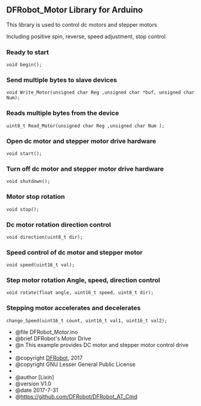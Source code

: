 DFRobot_Motor Library for Arduino
---------------------------------------------------------

This library is used to control dc motors and stepper motors

Including positive spin, reverse, speed adjustment, stop control

### Ready to start 
 
    void begin();
    
### Send multiple bytes to slave devices
   
    void Write_Motor(unsigned char Reg ,unsigned char *buf, unsigned char Num);

### Reads multiple bytes from the device
   
    uint8_t Read_Motor(unsigned char Reg ,unsigned char Num );
	
### Open dc motor and stepper motor drive hardware
   
    void start();
	
### Turn off dc motor and stepper motor drive hardware
   
    void shutdown();
	
### Motor stop rotation
   
    void stop();
	
### Dc motor rotation direction control
   
    void direction(uint8_t dir);
		
### Speed control of dc motor and stepper motor
   
    void speed(uint16_t val);

### Step motor rotation Angle, speed, direction control
   
    void rotate(float angle, uint16_t speed, uint8_t dir);

### Stepping motor accelerates and decelerates
   
    change_Speed(uint16_t count, uint16_t val1, uint16_t val2);  

 * @file DFRobot_Motor.ino
 * @brief DFRobot's Motor Drive
 * @n This example provides DC motor and stepper motor control drive
 *
 * @copyright	[DFRobot](http://www.dfrobot.com), 2017
 * @copyright	GNU Lesser General Public License
 *
 * @author [Lixin]
 * @version  V1.0
 * @date  2017-7-31
 * @https://github.com/DFRobot/DFRobot_AT_Cmd